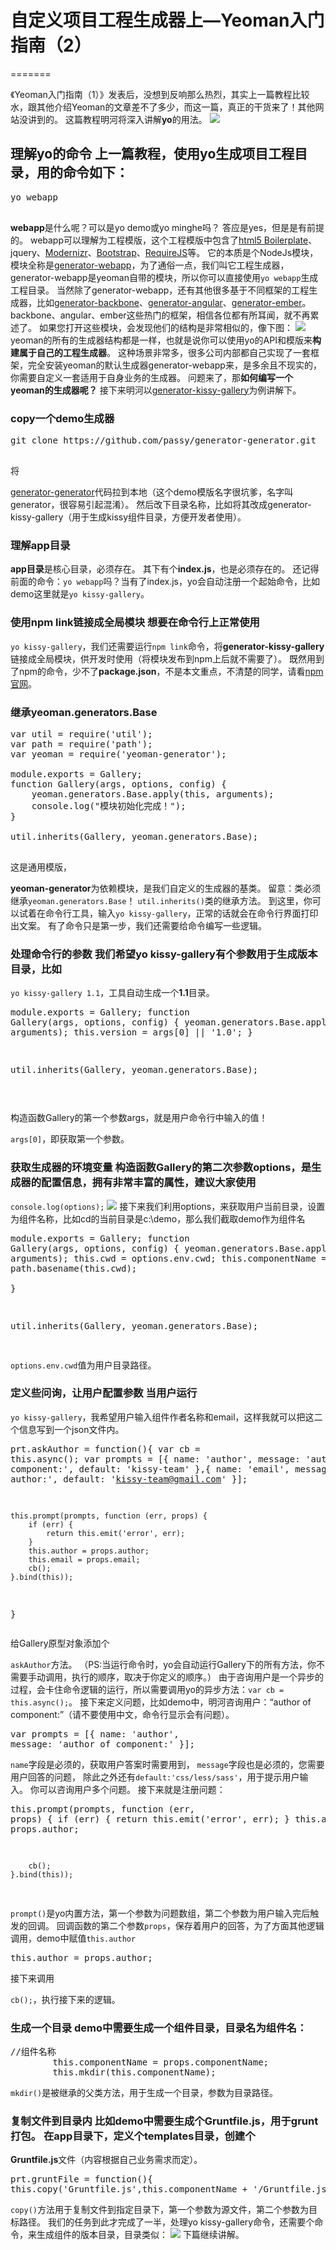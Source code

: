 # 自定义项目工程生成器上—Yeoman入门指南（2）
=======

《Yeoman入门指南（1）》发表后，没想到反响那么热烈，其实上一篇教程比较水，跟其他介绍Yeoman的文章差不了多少，而这一篇，真正的干货来了！其他网站没讲到的。 这篇教程明河将深入讲解**yo**的用法。 ![][1] 
## 理解yo的命令 上一篇教程，使用yo生成项目工程目录，用的命令如下： 

<pre class='brush: javascript;'>yo webapp

</pre>

**webapp**是什么呢？可以是yo demo或yo minghe吗？ 答应是yes，但是是有前提的。 webapp可以理解为工程模版，这个工程模版中包含了<a href="http://html5boilerplate.com/" target="_blank">html5 Boilerplate</a>、jquery、<a href="http://modernizr.com/" target="_blank">Modernizr</a>、<a href="http://www.bootcss.com/" target="_blank">Bootstrap</a>、<a href="http://requirejs.org/" target="_blank">RequireJS</a>等。 它的本质是个NodeJs模块，模块全称是<a href="https://github.com/yeoman/generator-webapp" target="_blank">generator-webapp</a>，为了通俗一点，我们叫它工程生成器，generator-webapp是yeoman自带的模块，所以你可以直接使用`yo webapp`生成工程目录。 当然除了generator-webapp，还有其他很多基于不同框架的工程生成器，比如<a href="https://github.com/yeoman/generator-backbone" target="_blank">generator-backbone</a>、<a href="https://github.com/yeoman/generator-angular" target="_blank">generator-angular</a>、<a href="https://github.com/yeoman/generator-ember" target="_blank">generator-ember</a>。 backbone、angular、ember这些热门的框架，相信各位都有所耳闻，就不再累述了。 如果您打开这些模块，会发现他们的结构是非常相似的，像下图： ![][2] yeoman的所有的生成器结构都是一样，也就是说你可以使用yo的API和模版来**构建属于自己的工程生成器**。 这种场景非常多，很多公司内部都自己实现了一套框架，完全安装yeoman的默认生成器generator-webapp来，是多余且不现实的，你需要自定义一套适用于自身业务的生成器。 问题来了，那**如何编写一个yeoman的生成器呢？** 接下来明河以<a href="https://github.com/kissygalleryteam/generator-kissy-gallery" target="_blank">generator-kissy-gallery</a>为例讲解下。 
### copy一个demo生成器

<pre class='brush: javascript;'>git clone https://github.com/passy/generator-generator.git

</pre> 将

<a href="https://github.com/passy/generator-generator" target="_blank">generator-generator</a>代码拉到本地（这个demo模版名字很坑爹，名字叫generator，很容易引起混淆）。 然后改下目录名称，比如将其改成generator-kissy-gallery（用于生成kissy组件目录，方便开发者使用）。 
### 理解app目录

**app目录**是核心目录，必须存在。 其下有个**index.js**，也是必须存在的。 还记得前面的命令：`yo webapp`吗？当有了index.js，yo会自动注册一个起始命令，比如demo这里就是`yo kissy-gallery`。 
### 使用npm link链接成全局模块 想要在命令行上正常使用

`yo kissy-gallery`，我们还需要运行`npm link`命令，将**generator-kissy-gallery**链接成全局模块，供开发时使用（将模块发布到npm上后就不需要了）。 既然用到了npm的命令，少不了**package.json**，不是本文重点，不清楚的同学，请看<a href="https://npmjs.org/" target="_blank">npm官网</a>。 
### 继承yeoman.generators.Base

<pre class='brush: javascript;'>var util = require('util');
var path = require('path');
var yeoman = require('yeoman-generator');

module.exports = Gallery;
function Gallery(args, options, config) {
    yeoman.generators.Base.apply(this, arguments);
    console.log("模块初始化完成！");
}

util.inherits(Gallery, yeoman.generators.Base);

</pre> 这是通用模版，

**yeoman-generator**为依赖模块，是我们自定义的生成器的基类。 留意：类必须继承`yeoman.generators.Base`！ `util.inherits()`类的继承方法。 到这里，你可以试着在命令行工具，输入`yo kissy-gallery`，正常的话就会在命令行界面打印出文案。 有了命令只是第一步，我们还需要给命令编写一些逻辑。 
### 处理命令行的参数 我们希望yo kissy-gallery有个参数用于生成版本目录，比如

`yo kissy-gallery 1.1`，工具自动生成一个**1.1**目录。 <pre class='brush: javascript;'>module.exports = Gallery;
function Gallery(args, options, config) {
    yeoman.generators.Base.apply(this, arguments);
    this.version = args[0] || '1.0';
}

util.inherits(Gallery, yeoman.generators.Base);

</pre> 构造函数Gallery的第一个参数args，就是用户命令行中输入的值！

` args[0] `，即获取第一个参数。 
### 获取生成器的环境变量 构造函数Gallery的第二次参数options，是生成器的配置信息，拥有非常丰富的属性，建议大家使用

`console.log(options);` ![][3] 接下来我们利用options，来获取用户当前目录，设置为组件名称，比如cd的当前目录是c:\demo，那么我们截取demo作为组件名 <pre class='brush: javascript;'>module.exports = Gallery;
function Gallery(args, options, config) {
    yeoman.generators.Base.apply(this, arguments);
    this.cwd = options.env.cwd;
    this.componentName = path.basename(this.cwd);    
}

util.inherits(Gallery, yeoman.generators.Base);

</pre>

`options.env.cwd`值为用户目录路径。 
### 定义些问询，让用户配置参数 当用户运行

`yo kissy-gallery`，我希望用户输入组件作者名称和email，这样我就可以把这二个信息写到一个json文件内。 <pre class='brush: javascript;'>prt.askAuthor = function(){
    var cb = this.async();
    var prompts = [{
        name: 'author',
        message: 'author of component:',
        default: 'kissy-team'
    },{
        name: 'email',
        message: 'email of author:',
        default: 'kissy-team@gmail.com'
    }];

    this.prompt(prompts, function (err, props) {
        if (err) {
            return this.emit('error', err);
        }
        this.author = props.author;
        this.email = props.email;
        cb();
    }.bind(this));
}
</pre> 给Gallery原型对象添加个

`askAuthor`方法。 （PS:当运行命令时，yo会自动运行Gallery下的所有方法，你不需要手动调用，执行的顺序，取决于你定义的顺序。） 由于咨询用户是一个异步的过程，会卡住命令逻辑的运行，所以需要调用yo的异步方法：`var cb = this.async();`。 接下来定义问题，比如demo中，明河咨询用户：“author of component:”（请不要使用中文，命令行显示会有问题）。 <pre class='brush: javascript;'>var prompts = [{
        name: 'author',
        message: 'author of component:'
    }];
</pre>

`name`字段是必须的，获取用户答案时需要用到， `message`字段也是必须的，您需要用户回答的问题， 除此之外还有`default:'css/less/sass'`，用于提示用户输入。 你可以咨询用户多个问题。 接下来就是注册问题： <pre class='brush: javascript;'>this.prompt(prompts, function (err, props) {
        if (err) {
            return this.emit('error', err);
        }
        this.author = props.author;

        cb();
    }.bind(this));
</pre>

`prompt()`是yo内置方法，第一个参数为问题数组，第二个参数为用户输入完后触发的回调。 回调函数的第二个参数`props`，保存着用户的回答，为了方面其他逻辑调用，demo中赋值`this.author` <pre class='brush: javascript;'>this.author = props.author;
</pre> 接下来调用

`cb();`，执行接下来的逻辑。 
### 生成一个目录 demo中需要生成一个组件目录，目录名为组件名： 

<pre class='brush: javascript;'>//组件名称
        this.componentName = props.componentName;
        this.mkdir(this.componentName);
</pre>

`mkdir()`是被继承的父类方法，用于生成一个目录，参数为目录路径。 
### 复制文件到目录内 比如demo中需要生成个Gruntfile.js，用于grunt打包。 在app目录下，定义个templates目录，创建个

**Gruntfile.js**文件（内容根据自己业务需求而定）。 <pre class='brush: javascript;'>prt.gruntFile = function(){
    this.copy('Gruntfile.js',this.componentName + '/Gruntfile.js');
}
</pre>

`copy()`方法用于复制文件到指定目录下，第一个参数为源文件，第二个参数为目标路径。 我们的任务到此才完成了一半，处理yo kissy-gallery命令，还需要个命令，来生成组件的版本目录，目录类似： ![][4] 下篇继续讲解。

 [1]: http://s0.36ria.com/201304/4922/35252_o.png
 [2]: http://s1.36ria.com/201304/4922/35253_o.png
 [3]: http://s2.36ria.com/201305/4922/35651_o.png
 [4]: http://s0.36ria.com/201304/4922/35254_o.png



